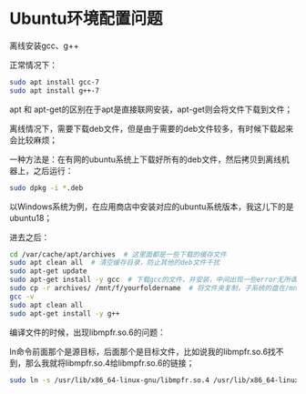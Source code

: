 # Ubuntu环境配置问题

离线安装gcc、g++

正常情况下：

```sh
sudo apt install gcc-7
sudo apt install g++-7
```

apt 和 apt-get的区别在于apt是直接联网安装，apt-get则会将文件下载到文件；

离线情况下，需要下载deb文件，但是由于需要的deb文件较多，有时候下载起来会比较麻烦；

一种方法是：在有网的ubuntu系统上下载好所有的deb文件，然后拷贝到离线机器上，之后运行：

```sh
sudo dpkg -i *.deb
```

以Windows系统为例，在应用商店中安装对应的ubuntu系统版本，我这儿下的是ubuntu18；

进去之后：

```sh
cd /var/cache/apt/archives  # 这里面都是一些下载的缓存文件
sudo apt clean all  # 清空缓存目录，防止其他的deb文件干扰
sudo apt-get update
sudo apt-get install -y gcc  # 下载gcc的文件，并安装，中间出现一些error无所谓
sudo cp -r archives/ /mnt/f/yourfoldername  # 将文件夹复制，子系统的盘在/mnt中
gcc -v
sudo apt clean all
sudo apt-get install -y g++
```

编译文件的时候，出现libmpfr.so.6的问题：

ln命令前面那个是源目标，后面那个是目标文件，比如说我的libmpfr.so.6找不到，那么我就将libmpfr.so.4给libmpfr.so.6的链接；

```sh
sudo ln -s /usr/lib/x86_64-linux-gnu/libmpfr.so.4 /usr/lib/x86_64-linux-gnu/libmpfr.so.6
```
